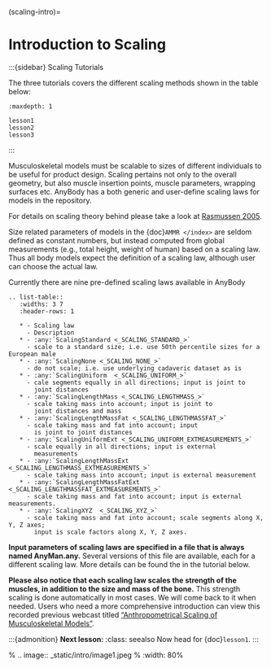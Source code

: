 (scaling-intro)=

# Introduction to Scaling

:::{sidebar} Scaling Tutorials

The three tutorials covers the different scaling 
methods shown in the table below:

```{toctree}
:maxdepth: 1

lesson1
lesson2
lesson3

```
:::

Musculoskeletal models must be scalable to sizes of different
individuals to be useful for product design. Scaling pertains not only to the overall geometry,
but also muscle insertion points, muscle parameters, wrapping
surfaces etc. AnyBody has a both generic and user-define scaling laws for models in the repository.

For details on scaling theory behind please take a look at [Rasmussen 2005](https://paperpile.com/shared/4znHWd).

Size related parameters of models in the {doc}`AMMR </index>`
are seldom defined as constant numbers, but instead computed from global measurements
(e.g., total height, weight of human) based on a scaling law. Thus all body models
expect the definition of a scaling law, although user can
choose the actual law.

Currently there are nine pre-defined scaling laws available in AnyBody



```{eval-rst}
.. list-table::
   :widths: 3 7
   :header-rows: 1

   * - Scaling law
     - Description
   * - :any:`ScalingStandard <_SCALING_STANDARD_>`
     - scale to a standard size; i.e. use 50th percentile sizes for a European male
   * - :any:`ScalingNone <_SCALING_NONE_>`
     - do not scale; i.e. use underlying cadaveric dataset as is
   * - :any:`ScalingUniform  <_SCALING_UNIFORM_>`
     - cale segments equally in all directions; input is joint to
       joint distances
   * - :any:`ScalingLengthMass <_SCALING_LENGTHMASS_>`
     - scale taking mass into account; input is joint to
       joint distances and mass
   * - :any:`ScalingLengthMassFat <_SCALING_LENGTHMASSFAT_>`
     - scale taking mass and fat into account; input
       is joint to joint distances
   * - :any:`ScalingUniformExt <_SCALING_UNIFORM_EXTMEASUREMENTS_>`
     - scale equally in all directions; input is external
       measurements
   * - :any:`ScalingLengthMassExt <_SCALING_LENGTHMASS_EXTMEASUREMENTS_>`
     - scale taking mass into account; input is external measurement
   * - :any:`ScalingLengthMassFatExt  <_SCALING_LENGTHMASSFAT_EXTMEASUREMENTS_>`
     - scale taking mass and fat into account; input is external measurements.
   * - :any:`ScalingXYZ  <_SCALING_XYZ_>`
     - scale taking mass and fat into account; scale segments along X, Y, Z axes;
       input is scale factors along X, Y, Z axes.
```

**Input parameters of scaling laws are specified in a file that is always named
AnyMan.any.** Several versions of this file are available, each for a different scaling law.
More details can be found the in the tutorial below.

**Please also notice that each scaling law scales the strength of the
muscles, in addition to the size and mass of the bone.** This strength
scaling is done automatically in most cases. We will come back to it
when needed. Users who need a more comprehensive introduction can view
this recorded previous webcast titled [“Anthropometrical Scaling of
Musculoskeletal
Models”](https://www.anybodytech.com/download/anthropometrical-scaling-of-musculoskeletal-models).




:::{admonition} **Next lesson:**
:class: seealso
Now head for {doc}`lesson1`.
:::

% ..  image:: _static/intro/image1.jpeg
%     :width: 80%
